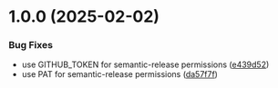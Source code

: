 # 1.0.0 (2025-02-02)


### Bug Fixes

* use GITHUB_TOKEN for semantic-release permissions ([e439d52](https://github.com/mjfwebb/socket.io-cbor-x-parser/commit/e439d523d64376bc58ac9245d2dc98c822231c68))
* use PAT for semantic-release permissions ([da57f7f](https://github.com/mjfwebb/socket.io-cbor-x-parser/commit/da57f7f04e37f592503e561cf15fe81d12c7c273))
